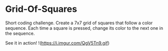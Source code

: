 # Grid-Of-Squares
Short coding challenge. Create a 7x7 grid of squares that follow a color sequence. Each time a square is pressed, change its color to the next one in the sequence.


See it in action!
!(https://i.imgur.com/QgV5Tn9.gif)